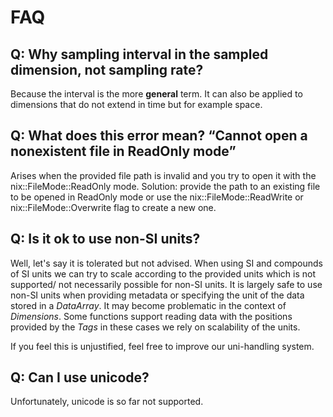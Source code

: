 # FAQ

## Q: Why sampling interval in the sampled dimension, not sampling rate?
Because the interval is the more **general** term. It can also be
applied to dimensions that do not extend in time but for example
space.

## Q: What does this error mean? “Cannot open a nonexistent file in ReadOnly mode”
Arises when the provided file path is invalid and you try to open it
with the nix::FileMode::ReadOnly mode. Solution: provide the path to
an existing file to be opened in ReadOnly mode or use the
nix::FileMode::ReadWrite or nix::FileMode::Overwrite flag to create a
new one.

## Q: Is it ok to use non-SI units?
Well, let's say it is tolerated but not advised.  When using SI and
compounds of SI units we can try to scale according to the provided
units which is not supported/ not necessarily possible for non-SI
units. It is largely safe to use non-SI units when providing metadata
or specifying the unit of the data stored in a *DataArray*. It may
become problematic in the context of *Dimensions*. Some functions
support reading data with the positions provided by the *Tags* in
these cases we rely on scalability of the units.

If you feel this is unjustified, feel free to improve our uni-handling
system.

## Q: Can I use unicode?
Unfortunately, unicode is so far not supported.
